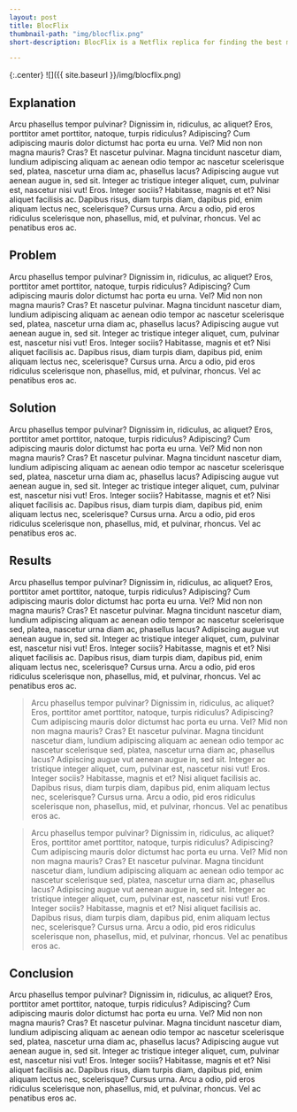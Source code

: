 ```yaml
---
layout: post
title: BlocFlix
thumbnail-path: "img/blocflix.png"
short-description: BlocFlix is a Netflix replica for finding the best movies and watching them online.

---
```


{:.center}
![]({{ site.baseurl }}/img/blocflix.png)

## Explanation

Arcu phasellus tempor pulvinar? Dignissim in, ridiculus, ac aliquet? Eros, porttitor amet porttitor, natoque, turpis ridiculus? Adipiscing? Cum adipiscing mauris dolor dictumst hac porta eu urna. Vel? Mid non non magna mauris? Cras? Et nascetur pulvinar. Magna tincidunt nascetur diam, lundium adipiscing aliquam ac aenean odio tempor ac nascetur scelerisque sed, platea, nascetur urna diam ac, phasellus lacus? Adipiscing augue vut aenean augue in, sed sit. Integer ac tristique integer aliquet, cum, pulvinar est, nascetur nisi vut! Eros. Integer sociis? Habitasse, magnis et et? Nisi aliquet facilisis ac. Dapibus risus, diam turpis diam, dapibus pid, enim aliquam lectus nec, scelerisque? Cursus urna. Arcu a odio, pid eros ridiculus scelerisque non, phasellus, mid, et pulvinar, rhoncus. Vel ac penatibus eros ac.

## Problem

Arcu phasellus tempor pulvinar? Dignissim in, ridiculus, ac aliquet? Eros, porttitor amet porttitor, natoque, turpis ridiculus? Adipiscing? Cum adipiscing mauris dolor dictumst hac porta eu urna. Vel? Mid non non magna mauris? Cras? Et nascetur pulvinar. Magna tincidunt nascetur diam, lundium adipiscing aliquam ac aenean odio tempor ac nascetur scelerisque sed, platea, nascetur urna diam ac, phasellus lacus? Adipiscing augue vut aenean augue in, sed sit. Integer ac tristique integer aliquet, cum, pulvinar est, nascetur nisi vut! Eros. Integer sociis? Habitasse, magnis et et? Nisi aliquet facilisis ac. Dapibus risus, diam turpis diam, dapibus pid, enim aliquam lectus nec, scelerisque? Cursus urna. Arcu a odio, pid eros ridiculus scelerisque non, phasellus, mid, et pulvinar, rhoncus. Vel ac penatibus eros ac.

## Solution

Arcu phasellus tempor pulvinar? Dignissim in, ridiculus, ac aliquet? Eros, porttitor amet porttitor, natoque, turpis ridiculus? Adipiscing? Cum adipiscing mauris dolor dictumst hac porta eu urna. Vel? Mid non non magna mauris? Cras? Et nascetur pulvinar. Magna tincidunt nascetur diam, lundium adipiscing aliquam ac aenean odio tempor ac nascetur scelerisque sed, platea, nascetur urna diam ac, phasellus lacus? Adipiscing augue vut aenean augue in, sed sit. Integer ac tristique integer aliquet, cum, pulvinar est, nascetur nisi vut! Eros. Integer sociis? Habitasse, magnis et et? Nisi aliquet facilisis ac. Dapibus risus, diam turpis diam, dapibus pid, enim aliquam lectus nec, scelerisque? Cursus urna. Arcu a odio, pid eros ridiculus scelerisque non, phasellus, mid, et pulvinar, rhoncus. Vel ac penatibus eros ac.

## Results

Arcu phasellus tempor pulvinar? Dignissim in, ridiculus, ac aliquet? Eros, porttitor amet porttitor, natoque, turpis ridiculus? Adipiscing? Cum adipiscing mauris dolor dictumst hac porta eu urna. Vel? Mid non non magna mauris? Cras? Et nascetur pulvinar. Magna tincidunt nascetur diam, lundium adipiscing aliquam ac aenean odio tempor ac nascetur scelerisque sed, platea, nascetur urna diam ac, phasellus lacus? Adipiscing augue vut aenean augue in, sed sit. Integer ac tristique integer aliquet, cum, pulvinar est, nascetur nisi vut! Eros. Integer sociis? Habitasse, magnis et et? Nisi aliquet facilisis ac. Dapibus risus, diam turpis diam, dapibus pid, enim aliquam lectus nec, scelerisque? Cursus urna. Arcu a odio, pid eros ridiculus scelerisque non, phasellus, mid, et pulvinar, rhoncus. Vel ac penatibus eros ac.

> Arcu phasellus tempor pulvinar? Dignissim in, ridiculus, ac aliquet? Eros, porttitor amet porttitor, natoque, turpis ridiculus? Adipiscing? Cum adipiscing mauris dolor dictumst hac porta eu urna. Vel? Mid non non magna mauris? Cras? Et nascetur pulvinar. Magna tincidunt nascetur diam, lundium adipiscing aliquam ac aenean odio tempor ac nascetur scelerisque sed, platea, nascetur urna diam ac, phasellus lacus? Adipiscing augue vut aenean augue in, sed sit. Integer ac tristique integer aliquet, cum, pulvinar est, nascetur nisi vut! Eros. Integer sociis? Habitasse, magnis et et? Nisi aliquet facilisis ac. Dapibus risus, diam turpis diam, dapibus pid, enim aliquam lectus nec, scelerisque? Cursus urna. Arcu a odio, pid eros ridiculus scelerisque non, phasellus, mid, et pulvinar, rhoncus. Vel ac penatibus eros ac.

> Arcu phasellus tempor pulvinar? Dignissim in, ridiculus, ac aliquet? Eros, porttitor amet porttitor, natoque, turpis ridiculus? Adipiscing? Cum adipiscing mauris dolor dictumst hac porta eu urna. Vel? Mid non non magna mauris? Cras? Et nascetur pulvinar. Magna tincidunt nascetur diam, lundium adipiscing aliquam ac aenean odio tempor ac nascetur scelerisque sed, platea, nascetur urna diam ac, phasellus lacus? Adipiscing augue vut aenean augue in, sed sit. Integer ac tristique integer aliquet, cum, pulvinar est, nascetur nisi vut! Eros. Integer sociis? Habitasse, magnis et et? Nisi aliquet facilisis ac. Dapibus risus, diam turpis diam, dapibus pid, enim aliquam lectus nec, scelerisque? Cursus urna. Arcu a odio, pid eros ridiculus scelerisque non, phasellus, mid, et pulvinar, rhoncus. Vel ac penatibus eros ac.

## Conclusion

Arcu phasellus tempor pulvinar? Dignissim in, ridiculus, ac aliquet? Eros, porttitor amet porttitor, natoque, turpis ridiculus? Adipiscing? Cum adipiscing mauris dolor dictumst hac porta eu urna. Vel? Mid non non magna mauris? Cras? Et nascetur pulvinar. Magna tincidunt nascetur diam, lundium adipiscing aliquam ac aenean odio tempor ac nascetur scelerisque sed, platea, nascetur urna diam ac, phasellus lacus? Adipiscing augue vut aenean augue in, sed sit. Integer ac tristique integer aliquet, cum, pulvinar est, nascetur nisi vut! Eros. Integer sociis? Habitasse, magnis et et? Nisi aliquet facilisis ac. Dapibus risus, diam turpis diam, dapibus pid, enim aliquam lectus nec, scelerisque? Cursus urna. Arcu a odio, pid eros ridiculus scelerisque non, phasellus, mid, et pulvinar, rhoncus. Vel ac penatibus eros ac.